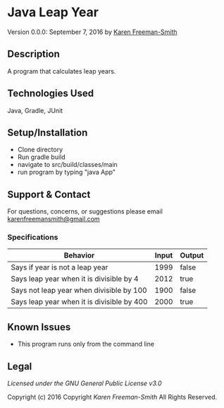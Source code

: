 # Java Leap Year
Version 0.0.0: September 7, 2016 by [Karen Freeman-Smith](https://github.com/karenfreemansmith)

## Description
A program that calculates leap years.

## Technologies Used
Java, Gradle, JUnit

## Setup/Installation
* Clone directory
* Run gradle build
* navigate to src/build/classes/main
* run program by typing "java App"

## Support & Contact
For questions, concerns, or suggestions please email karenfreemansmith@gmail.com

### Specifications
| Behavior                                   | Input | Output |
|--------------------------------------------|-------|--------|
| Says if year is not a leap year            | 1999  | false  |
| Says leap year when it is divisible by 4   | 2012  | true   |
| Says not leap year when divisible by 100   | 1900  | false  |
| Says leap year when it is divisible by 400 | 2000  | true   |

## Known Issues
* This program runs only from the command line

## Legal
*Licensed under the GNU General Public License v3.0*

Copyright (c) 2016 Copyright _Karen Freeman-Smith_ All Rights Reserved.
